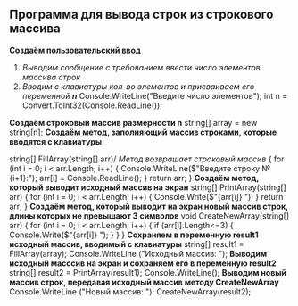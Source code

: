 ## Программа для вывода строк из строкового массива

**Создаём пользовательский ввод**

1. *Выводим сообщение с требованием ввести число элементов массива строк*
2. *Вводим с клавиатуры кол-во элементов и присваиваем его переменной **n***
Console.WriteLine("Введите число элементов");
int n = Convert.ToInt32(Console.ReadLine());

**Создаём строковый массив размерности n**
string[] array = new string[n];
**Создаём метод, заполняющий массив строками, которые вводятся с клавиатуры**

string[] FillArray(string[] arr)/ *Метод возвращает строковый массив*
{
    for (int i = 0; i < arr.Length; i++)
    {
        Console.WriteLine($"Введите строку №{i+1}:");
        arr[i] = Console.ReadLine();
    }
    return arr;
}
**Создаём метод, который выводит исходный массив на экран**
string[] PrintArray(string[] arr)
{
    for (int i = 0; i < arr.Length; i++)
    {
        Console.Write($"{arr[i]} ");
    }
    return arr;
}
**Создаём метод, который выводит на экран новый массив строк, длины которых не превышают 3 символов**
void CreateNewArray(string[] arr)
{
    for (int i = 0; i < arr.Length; i++)
    {
        if (arr[i].Length<=3)
        {
            Console.Write($"{arr[i]} ");
        }
    }
}
**Сохраняем в переменную result1 исходный массив, вводимый с клавиатуры**
string[] result1 = FillArray(array);
Console.WriteLine ("Исходный массив: ");
**Выводим исходный масссив на экран и сохраняем его в переменную result2**
string[] result2 = PrintArray(result1);
Console.WriteLine();
**Выводим новый массив строк, передавая исходный массив методу CreateNewArray**
Console.WriteLine ("Новый массив: ");
CreateNewArray(result2);



